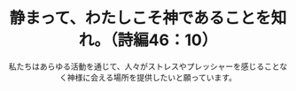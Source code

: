 ﻿---
widget: blank
active: true
headless: true
weight: 10

title: 静まって、わたしこそ神であることを知れ。（詩編46：10）
subtitle: 私たちはあらゆる活動を通じて、人々がストレスやプレッシャーを感じることなく神様に会える場所を提供したいと願っています。

design:
  columns: "1"

  #spacing:
  #  padding: ["20px", "0", "20px", "0"]

---
